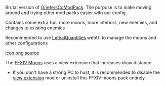 Brutal version of [GriefersCoModPack](https://thunderstore.io/c/lethal-company/p/GriefersCompany/GriefersCoModPack/). 
The purpose is to make moving around and trying other mod packs easier with our config.

Contains some extra fun, more moons, more interiors, new enemies, and changes to existing enemies

Recommended to use [LethalQuantities](https://thunderstore.io/c/lethal-company/p/BananaPuncher714/LethalQuantities/) webUI to manage the moons and other configurations

[icon.png source](https://www.pinterest.com/pin/on-twitter--592927107190682380/)

The [FFXIV Moons](https://thunderstore.io/c/lethal-company/p/BoboBoba/Bobos_XIV_Moons/) uses a view extension that increases draw distance. 
* If you don't have a strong PC to host, it is recommended to disable the [view extension](https://thunderstore.io/c/lethal-company/p/sfDesat/ViewExtension/) mod or uninstall this FFXIV moons pack entirely
